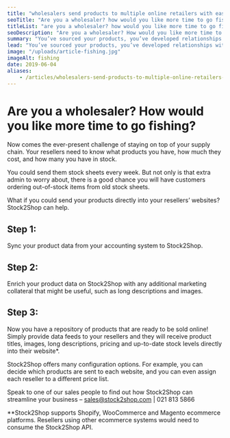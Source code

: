 ```yaml
---
title: "wholesalers send products to multiple online retailers with ease"
seoTitle: "Are you a wholesaler? how would you like more time to go fishing?"
titleList: "are you a wholesaler? how would you like more time to go fishing?"
seoDescription: "Are you a wholesaler? How would you like more time to go fishing?"
summary: "You’ve sourced your products, you’ve developed relationships with online resellers and you’re ready to do business. Now what?"
lead: "You’ve sourced your products, you’ve developed relationships with online resellers and you’re ready to do business. Now what?"
image: "/uploads/article-fishing.jpg"
imageAlt: fishing
date: 2019-06-04
aliases:
    - /articles/wholesalers-send-products-to-multiple-online-retailers-with-ease/
---
```


# Are you a wholesaler? How would you like more time to go fishing?

Now comes the ever-present challenge of staying on top of your supply chain. Your resellers need to know what products you have, how much they cost, and how many you have in stock.

You could send them stock sheets every week. But not only is that extra admin to worry about, there is a good chance you will have customers ordering out-of-stock items from old stock sheets.

What if you could send your products directly into your resellers’ websites? Stock2Shop can help.

## Step 1:
Sync your product data from your accounting system to Stock2Shop.

## Step 2:
Enrich your product data on Stock2Shop with any additional marketing collateral that might be useful, such as long descriptions and images.

## Step 3:
Now you have a repository of products that are ready to be sold online! Simply provide data feeds to your resellers and they will receive product titles, images, long descriptions, pricing and up-to-date stock levels directly into their website*.

Stock2Shop offers many configuration options. For example, you can decide which products are sent to each website, and you can even assign each reseller to a different price list.

Speak to one of our sales people to find out how Stock2Shop can streamline your business – sales@stock2shop.com | 021 813 5866

*\*Stock2Shop supports Shopify, WooCommerce and Magento ecommerce platforms. Resellers using other ecommerce systems would need to consume the Stock2Shop API.